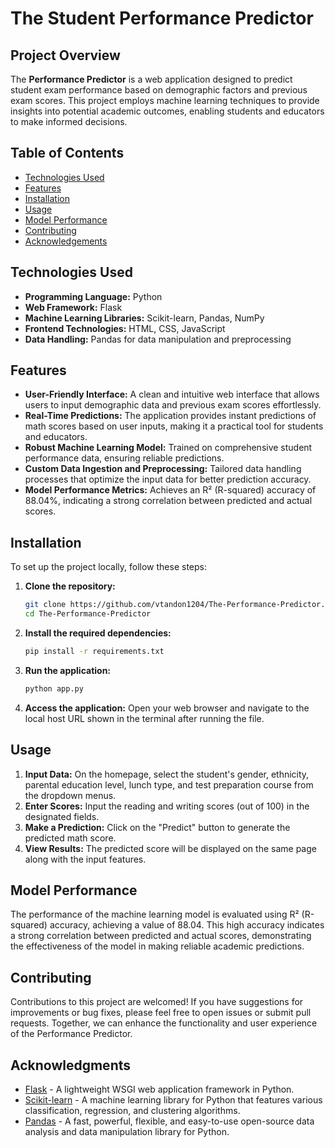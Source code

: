 # The Student Performance Predictor

## Project Overview
The **Performance Predictor** is a web application designed to predict student exam performance based on demographic factors and previous exam scores. This project employs machine learning techniques to provide insights into potential academic outcomes, enabling students and educators to make informed decisions.

## Table of Contents
- [Technologies Used](#technologies-used)
- [Features](#features)
- [Installation](#installation)
- [Usage](#usage)
- [Model Performance](#model-performance)
- [Contributing](#contributing)
- [Acknowledgements](#acknowledgments)

## Technologies Used
- **Programming Language:** Python
- **Web Framework:** Flask
- **Machine Learning Libraries:** Scikit-learn, Pandas, NumPy
- **Frontend Technologies:** HTML, CSS, JavaScript
- **Data Handling:** Pandas for data manipulation and preprocessing

## Features
- **User-Friendly Interface:** A clean and intuitive web interface that allows users to input demographic data and previous exam scores effortlessly.
- **Real-Time Predictions:** The application provides instant predictions of math scores based on user inputs, making it a practical tool for students and educators.
- **Robust Machine Learning Model:** Trained on comprehensive student performance data, ensuring reliable predictions.
- **Custom Data Ingestion and Preprocessing:** Tailored data handling processes that optimize the input data for better prediction accuracy.
- **Model Performance Metrics:** Achieves an R² (R-squared) accuracy of 88.04%, indicating a strong correlation between predicted and actual scores.

## Installation
To set up the project locally, follow these steps:

1. **Clone the repository:**
   ```bash
   git clone https://github.com/vtandon1204/The-Performance-Predictor.git
   cd The-Performance-Predictor
2. **Install the required dependencies:**
   ```bash
   pip install -r requirements.txt
3. **Run the application:**
   ```bash
   python app.py
4. **Access the application:** Open your web browser and navigate to the local host URL shown in the terminal after running the file.


## Usage
1. **Input Data:** On the homepage, select the student's gender, ethnicity, parental education level, lunch type, and test preparation course from the dropdown menus.
2. **Enter Scores:** Input the reading and writing scores (out of 100) in the designated fields.
3. **Make a Prediction:** Click on the "Predict" button to generate the predicted math score.
4. **View Results:** The predicted score will be displayed on the same page along with the input features.

## Model Performance
The performance of the machine learning model is evaluated using R² (R-squared) accuracy, achieving a value of 88.04. This high accuracy indicates 
a strong correlation between predicted and actual scores, demonstrating the effectiveness of the model in making reliable academic predictions.

## Contributing
Contributions to this project are welcomed! If you have suggestions for improvements or bug fixes, please feel free to open issues or submit pull 
requests. Together, we can enhance the functionality and user experience of the Performance Predictor.

## Acknowledgments
- [Flask](https://flask.palletsprojects.com/) - A lightweight WSGI web application framework in Python.
- [Scikit-learn](https://scikit-learn.org/) - A machine learning library for Python that features various classification, regression, and clustering algorithms.
- [Pandas](https://pandas.pydata.org/) - A fast, powerful, flexible, and easy-to-use open-source data analysis and data manipulation library for Python.

